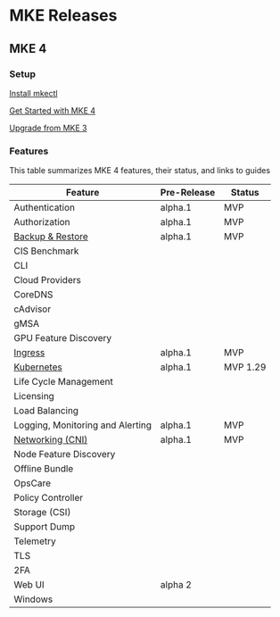 # MKE Releases

## MKE 4


### Setup
[Install mkectl](../docs/setup/README.md)

[Get Started with MKE 4](../docs/setup/getting-started/README.md)

[Upgrade from MKE 3](../docs/setup/upgrade-from-mke-3/README.md)

### Features
This table summarizes MKE 4 features, their status, and links to guides 

| Feature                                                                | Pre-Release | Status   | 
|------------------------------------------------------------------------|-------|----------|
| Authentication                                                         | alpha.1| MVP      |  
| Authorization                                                          | alpha.1 | MVP      |   
| [Backup & Restore](../docs/reference/backuprestore/README.md)          | alpha.1 | MVP      |
| CIS Benchmark                                                          |   |          |
| CLI                                                                    |   |          |
| Cloud Providers                                                        |   |          |
| CoreDNS                                                                |   |          |
| cAdvisor                                                               |   |          |
| gMSA                                                                   |   |          |
| GPU Feature Discovery                                                  |   |          |
| [Ingress](../docs/reference/ingress/README.md)                         | alpha.1| MVP      |   |
| [Kubernetes](../docs/concepts/architecture/architecture.md#Components) | alpha.1 | MVP 1.29 |  |
| Life Cycle Management                                                  |   |          |
| Licensing                                                              |   |          |
| Load Balancing                                                         |   |          |
| Logging, Monitoring and Alerting                                       | alpha.1 | MVP      |  
| [Networking (CNI)](../docs/concepts/architecture/architecture.md#CNI)  |  alpha.1 | MVP      |  
| Node Feature Discovery                                                 |   |          |
| Offline Bundle                                                         |   |          |
| OpsCare                                                                |   |          |
| Policy Controller                                                      |   |          |
| Storage (CSI)                                                          |   |          |
| Support Dump                                                           |   |          |
| Telemetry                                                              |   |          |
| TLS                                                                    |   |          |
| 2FA                                                                    |   |          |
| Web UI                                                                 | alpha 2  |          |
| Windows                                                                |   |          |
